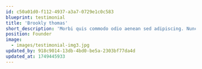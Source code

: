 ```yaml
---
id: c50a01d0-f112-4937-a3a7-0729e1c0c583
blueprint: testimonial
title: 'Brookly thomas'
short_description: 'Morbi quis commodo odio aenean sed adipiscing. Nunc sed augue lacus viverra vitae congue. Nisi quis eleifend qua'
position: Founder
image:
  - images/testimonial-img3.jpg
updated_by: 918c9014-13db-4bd0-be5a-2303bf77da4d
updated_at: 1749445933
---
```

